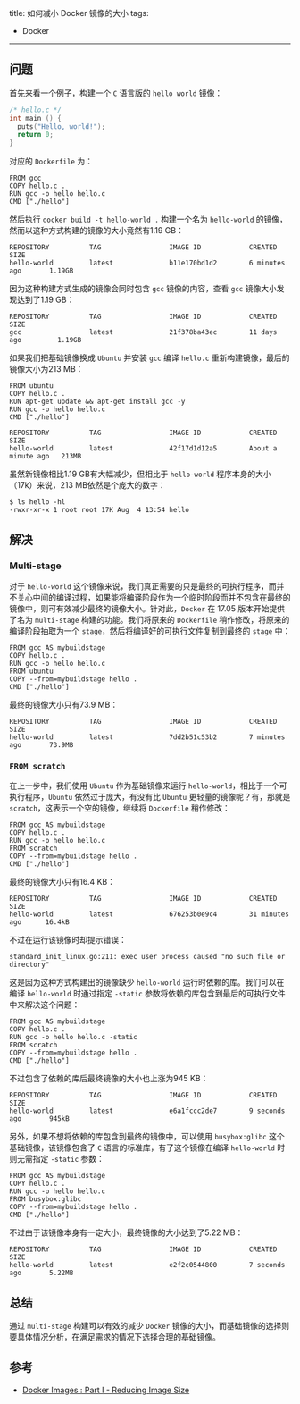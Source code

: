title: 如何减小 Docker 镜像的大小
tags:
- Docker
---

## 问题
首先来看一个例子，构建一个 `C` 语言版的 `hello world` 镜像：

```c
/* hello.c */
int main () {
  puts("Hello, world!");
  return 0;
}
```

对应的 `Dockerfile` 为：

```
FROM gcc
COPY hello.c .
RUN gcc -o hello hello.c
CMD ["./hello"]
```

然后执行 `docker build -t hello-world .` 构建一个名为 `hello-world` 的镜像，然而以这种方式构建的镜像的大小竟然有1.19 GB：

```
REPOSITORY          TAG                 IMAGE ID            CREATED             SIZE
hello-world         latest              b11e170bd1d2        6 minutes ago       1.19GB
```

因为这种构建方式生成的镜像会同时包含 `gcc` 镜像的内容，查看 `gcc` 镜像大小发现达到了1.19 GB：

```
REPOSITORY          TAG                 IMAGE ID            CREATED             SIZE
gcc                 latest              21f378ba43ec        11 days ago         1.19GB
```

如果我们把基础镜像换成 `Ubuntu` 并安装 `gcc` 编译 `hello.c` 重新构建镜像，最后的镜像大小为213 MB：

```
FROM ubuntu
COPY hello.c .
RUN apt-get update && apt-get install gcc -y
RUN gcc -o hello hello.c
CMD ["./hello"]
```

```
REPOSITORY          TAG                 IMAGE ID            CREATED              SIZE
hello-world         latest              42f17d1d12a5        About a minute ago   213MB
```

虽然新镜像相比1.19 GB有大幅减少，但相比于 `hello-world` 程序本身的大小（17k）来说，213 MB依然是个庞大的数字：

```
$ ls hello -hl
-rwxr-xr-x 1 root root 17K Aug  4 13:54 hello
```

## 解决
### Multi-stage
对于 `hello-world` 这个镜像来说，我们真正需要的只是最终的可执行程序，而并不关心中间的编译过程，如果能将编译阶段作为一个临时阶段而并不包含在最终的镜像中，则可有效减少最终的镜像大小。针对此，`Docker` 在 17.05 版本开始提供了名为 `multi-stage` 构建的功能。我们将原来的 `Dockerfile` 稍作修改，将原来的编译阶段抽取为一个 `stage`，然后将编译好的可执行文件复制到最终的 `stage` 中：

```
FROM gcc AS mybuildstage
COPY hello.c .
RUN gcc -o hello hello.c
FROM ubuntu
COPY --from=mybuildstage hello .
CMD ["./hello"]
```

最终的镜像大小只有73.9 MB：

```
REPOSITORY          TAG                 IMAGE ID            CREATED             SIZE
hello-world         latest              7dd2b51c53b2        7 minutes ago       73.9MB
```

### `FROM scratch`
在上一步中，我们使用 `Ubuntu` 作为基础镜像来运行 `hello-world`，相比于一个可执行程序，`Ubuntu` 依然过于庞大，有没有比 `Ubuntu` 更轻量的镜像呢？有，那就是 `scratch`，这表示一个空的镜像，继续将 `Dockerfile` 稍作修改：

```
FROM gcc AS mybuildstage
COPY hello.c .
RUN gcc -o hello hello.c
FROM scratch
COPY --from=mybuildstage hello .
CMD ["./hello"]
```

最终的镜像大小只有16.4 KB：

```
REPOSITORY          TAG                 IMAGE ID            CREATED             SIZE
hello-world         latest              676253b0e9c4        31 minutes ago      16.4kB
```

不过在运行该镜像时却提示错误：

```
standard_init_linux.go:211: exec user process caused "no such file or directory"
```

这是因为这种方式构建出的镜像缺少 `hello-world` 运行时依赖的库。我们可以在编译 `hello-world` 时通过指定 `-static` 参数将依赖的库包含到最后的可执行文件中来解决这个问题：

```
FROM gcc AS mybuildstage
COPY hello.c .
RUN gcc -o hello hello.c -static
FROM scratch
COPY --from=mybuildstage hello .
CMD ["./hello"]
```

不过包含了依赖的库后最终镜像的大小也上涨为945 KB：

```
REPOSITORY          TAG                 IMAGE ID            CREATED             SIZE
hello-world         latest              e6a1fccc2de7        9 seconds ago       945kB
```

另外，如果不想将依赖的库包含到最终的镜像中，可以使用 `busybox:glibc` 这个基础镜像，该镜像包含了 `C` 语言的标准库，有了这个镜像在编译 `hello-world` 时则无需指定 `-static` 参数：

```
FROM gcc AS mybuildstage
COPY hello.c .
RUN gcc -o hello hello.c
FROM busybox:glibc
COPY --from=mybuildstage hello .
CMD ["./hello"]
```

不过由于该镜像本身有一定大小，最终镜像的大小达到了5.22 MB：

```
REPOSITORY          TAG                 IMAGE ID            CREATED             SIZE
hello-world         latest              e2f2c0544800        7 seconds ago       5.22MB
```

## 总结
通过 `multi-stage` 构建可以有效的减少 `Docker` 镜像的大小，而基础镜像的选择则要具体情况分析，在满足需求的情况下选择合理的基础镜像。

## 参考

- [Docker Images : Part I - Reducing Image Size](https://www.ardanlabs.com/blog/2020/02/docker-images-part1-reducing-image-size.html)
